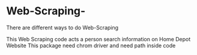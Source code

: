 # Web-Scraping-

There are different ways to do Web-Scraping

This Web Scraping code acts a person search information on Home Depot Website
This package need chrom driver and need path inside code
